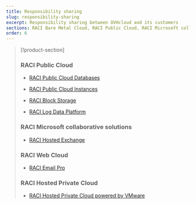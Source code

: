 ```yaml
---
title: Responsibility sharing
slug: responsibility-sharing
excerpt: Responsibility sharing between OVHcloud and its customers
sections: RACI Bare Metal Cloud, RACI Public Cloud, RACI Microsoft collaborative solutions, RACI Web Cloud, RACI Hosted Private Cloud
order: 6
---
```


> [!product-section]
>
> ### RACI Public Cloud
>
>  - [RACI Public Cloud Databases](https://docs.ovh.com/gb/en/publiccloud/databases/responsibility-model/)
>
>  - [RACI Public Cloud Instances](https://docs.ovh.com/gb/en/public-cloud/raci-instances-public-cloud/)
>
>  - [RACI Block Storage](https://docs.ovh.com/gb/en/public-cloud/raci-block-storage-public-cloud/)
>
>  - [RACI Log Data Platform](https://docs.ovh.com/gb/en/logs-data-platform/responsibility-model/)
>
> ### RACI Microsoft collaborative solutions
>
>  - [RACI Hosted Exchange](https://docs.ovh.com/gb/en/microsoft-collaborative-solutions/responsibility-model/)
>
> ### RACI Web Cloud
> 
>  - [RACI Email Pro](https://docs.ovh.com/gb/en/emails-pro/responsibility-model/)
>   
> ### RACI Hosted Private Cloud
>
> - [RACI Hosted Private Cloud powered by VMware](https://docs.ovh.com/gb/en/private-cloud/vmware-raci)
>